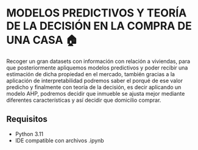 # MODELOS PREDICTIVOS Y TEORÍA DE LA DECISIÓN EN LA COMPRA DE UNA CASA :house:

Recoger un gran datasets con información con relación a viviendas, para que posteriormente apliquemos modelos predictivos y poder recibir una estimación de dicha propiedad en el mercado, también gracias a la aplicación de interpretabilidad podremos saber el porqué de ese valor predicho y finalmente con teoría de la decisión, es decir aplicando un modelo AHP, podremos decidir que inmueble se ajusta mejor mediante diferentes características y así decidir que domicilio comprar.
 
 ## Requisitos

 - Python 3.11
 - IDE compatible con archivos .ipynb
